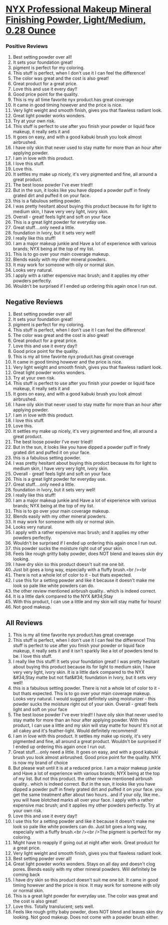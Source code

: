 # [NYX Professional Makeup Mineral Finishing Powder, Light/Medium, 0.28 Ounce](https://products.checkmycream.com/products/NYX-Professional-Makeup-Mineral-Finishing-Powder-LightMedium-0.28-Ounce.html)

### Positive Reviews

<ol>
      <li>Best setting powder over all!</li>
      <li>It sets your foundation great!</li>
      <li>pigment is perfect for my coloring.</li>
      <li>This stuff is perfect, when I don&#x27;t use it I can feel the difference!</li>
      <li>The color was great and the cost is also great!</li>
      <li>Great product for a great price.</li>
      <li>Love this and use it every day!!</li>
      <li>Good price point for the quality.  </li>
      <li>This is my all time favorite nyx product.has great coverage</li>
      <li>It came in good timing however and the price is nice.</li>
      <li>Very light weight and smooth finish, gives you that flawless radiant look.</li>
      <li>Great light powder works wonders.</li>
      <li>Try at your own risk.</li>
      <li>This stuff is perfect to use after you finish your powder or liquid face makeup, it really sets it and</li>
      <li>It goes on easy, and with a good kabuki brush you look almost airbrushed.  </li>
      <li>I have oily skin that never used to stay matte for more than an hour after applying powder.</li>
      <li>I am in love with this product.</li>
      <li>I love this stuff.</li>
      <li>Love this.</li>
      <li>It settles my make up nicely, it&#x27;s very pigmented and fine, all around a great product.</li>
      <li>The best loose powder I&#x27;ve ever tried!!</li>
      <li>But in the sun, it looks like you have dipped a powder puff in finely grated dirt and puffed it on your face.</li>
      <li>this is a fabulous setting powder.</li>
      <li>I was pretty hesitant about buying this product because its for light to medium skin, I have very very light, ivory skin.</li>
      <li>Overall - great! feels light and soft on your face</li>
      <li>This is a great light powder for everyday use.  </li>
      <li>Great stuff....only need a little.  </li>
      <li>foundation in Ivory, but it sets very well!</li>
      <li>I really like this stuff!</li>
      <li>I am a major makeup junkie and Have a lot of experience with various brands; NYX being at the top of my list.</li>
      <li>This is to go over your main coverage makeup.</li>
      <li>Blends easily with my other mineral powders.</li>
      <li>It may work for someone with oily or normal skin.</li>
      <li>Looks very natural.</li>
      <li>I apply with a rather expensive mac brush; and it applies my other powders perfectly.</li>
      <li>Wouldn&#x27;t be surprised if I ended up ordering this again once I run out.</li>
</ol>


<h2>Negative Reviews</h2>
<ol>
<li> Best setting powder over all!</li>
<li> It sets your foundation great!</li>
<li> pigment is perfect for my coloring.</li>
<li> This stuff is perfect, when I don&#x27;t use it I can feel the difference!</li>
<li> The color was great and the cost is also great!</li>
<li> Great product for a great price.</li>
<li> Love this and use it every day!!</li>
<li> Good price point for the quality.  </li>
<li> This is my all time favorite nyx product.has great coverage</li>
<li> It came in good timing however and the price is nice.</li>
<li> Very light weight and smooth finish, gives you that flawless radiant look.</li>
<li> Great light powder works wonders.</li>
<li> Try at your own risk.</li>
<li> This stuff is perfect to use after you finish your powder or liquid face makeup, it really sets it and</li>
<li> It goes on easy, and with a good kabuki brush you look almost airbrushed.  </li>
<li> I have oily skin that never used to stay matte for more than an hour after applying powder.</li>
<li> I am in love with this product.</li>
<li> I love this stuff.</li>
<li> Love this.</li>
<li> It settles my make up nicely, it&#x27;s very pigmented and fine, all around a great product.</li>
<li> The best loose powder I&#x27;ve ever tried!!</li>
<li> But in the sun, it looks like you have dipped a powder puff in finely grated dirt and puffed it on your face.</li>
<li> this is a fabulous setting powder.</li>
<li> I was pretty hesitant about buying this product because its for light to medium skin, I have very very light, ivory skin.</li>
<li> Overall - great! feels light and soft on your face</li>
<li> This is a great light powder for everyday use.  </li>
<li> Great stuff....only need a little.  </li>
<li> foundation in Ivory, but it sets very well!</li>
<li> I really like this stuff!</li>
<li> I am a major makeup junkie and Have a lot of experience with various brands; NYX being at the top of my list.</li>
<li> This is to go over your main coverage makeup.</li>
<li> Blends easily with my other mineral powders.</li>
<li> It may work for someone with oily or normal skin.</li>
<li> Looks very natural.</li>
<li> I apply with a rather expensive mac brush; and it applies my other powders perfectly.</li>
<li> Wouldn&#x27;t be surprised if I ended up ordering this again once I run out.</li>
<li> this powder sucks the moisture right out of your skin.  </li>
<li> Feels like rough gritty baby powder, does NOT blend and leaves skin dry looking.</li>
<li> I have dry skin so this product doesn&#x27;t suit me one bit.</li>
<li> Just bit goes a long way, especially with a fluffy brush.&lt;br /&gt;&lt;br</li>
<li> There is not a whole lot of color to it - but thats expected.</li>
<li> I use this for a setting powder and like it because it doesn&#x27;t make me look so pale like white powders can do.</li>
<li> the other review mentioned airbrush quality.. which is indeed correct.</li>
<li> It is a little dark compared to the NYX &amp;#34;Stay</li>
<li> With this product, I can use a little and my skin will stay matte for hours!</li>
<li> Not good makeup.</li>
</ol>

<h2>All Reviews</h2>

<ol>
    <li> This is my all time favorite nyx product.has great coverage</li>
    <li> This stuff is perfect, when I don&#x27;t use it I can feel the difference! This stuff is perfect to use after you finish your powder or liquid face makeup, it really sets it and it isn&#x27;t sparkly like a lot of powders tend to be. I love this stuff.</li>
    <li> I really like this stuff! It sets your foundation great! I was pretty hesitant about buying this product because its for light to medium skin, I have very very light, ivory skin. It is a little dark compared to the NYX &amp;#34;Stay matte but not flat&amp;#34; foundation in Ivory, but it sets very well!</li>
    <li> this is a fabulous setting powder. There is not a whole lot of color to it - but thats expected. This is to go over your main coverage makeup. Looks very natural. I would suggest definitely using moisturizer - this powder sucks the moisture right out of your skin.  Overall - great! feels light and soft on your face</li>
    <li> The best loose powder I&#x27;ve ever tried!! I have oily skin that never used to stay matte for more than an hour after applying powder. With this product, I can use a little and my skin will stay matte for hours! It&#x27;s not at all cakey and it&#x27;s feather-light. Would definitely recommend!</li>
    <li> I am in love with this product. It settles my make up nicely, it&#x27;s very pigmented and fine, all around a great product. Wouldn&#x27;t be surprised if I ended up ordering this again once I run out.</li>
    <li> Great stuff....only need a little.  It goes on easy, and with a good kabuki brush you look almost airbrushed.  Good price point for the quality.  NYX is now my brand of choice</li>
    <li> But please wait until it is at a reduced price. I am a major makeup junkie and Have a lot of experience with various brands; NYX being at the top of my list. But not this product. the other review mentioned airbrush quality.. which is indeed correct. But in the sun, it looks like you have dipped a powder puff in finely grated dirt and puffed it on your face. you get the same treatment after about two hours.. and if your oily, like me.. you will have blotched marks all over your face. I apply with a rather expensive mac brush; and it applies my other powders perfectly. Try at your own risk.</li>
    <li> Love this and use it every day!!</li>
    <li> I use this for a setting powder and like it because it doesn&#x27;t make me look so pale like white powders can do. Just bit goes a long way, especially with a fluffy brush.&lt;br /&gt;&lt;br /&gt;The pigment is perfect for my coloring.</li>
    <li> Might have to reapply if going out at night after work.  Great product for a great price.</li>
    <li> Very light weight and smooth finish, gives you that flawless radiant look.</li>
    <li> Best setting powder over all!</li>
    <li> Great light powder works wonders. Stays on all day and doesn&#x27;t clog pores. Blends easily with my other mineral powders. Will definitely be coming back</li>
    <li> I have dry skin so this product doesn&#x27;t suit me one bit. It came in good timing however and the price is nice. It may work for someone with oily or normal skin.</li>
    <li> This is a great light powder for everyday use.  The color was great and the cost is also great!</li>
    <li> Love this. Totally translucent; sets well.</li>
    <li> Feels like rough gritty baby powder, does NOT blend and leaves skin dry looking. Not good makeup. Does not come with a powder brush either.</li>
</ol>




